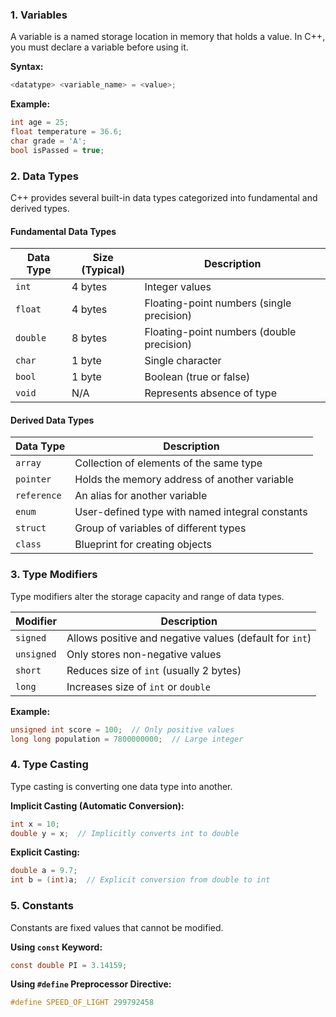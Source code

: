 ### 1. Variables
A variable is a named storage location in memory that holds a value. In C++, you must declare a variable before using it.

**Syntax:**
```c
<datatype> <variable_name> = <value>;
```

**Example:**
```c
int age = 25;
float temperature = 36.6;
char grade = 'A';
bool isPassed = true;
```

### 2. Data Types
C++ provides several built-in data types categorized into fundamental and derived types.

#### **Fundamental Data Types**
| Data Type | Size (Typical) | Description                               |
| --------- | -------------- | ----------------------------------------- |
| `int`     | 4 bytes        | Integer values                            |
| `float`   | 4 bytes        | Floating-point numbers (single precision) |
| `double`  | 8 bytes        | Floating-point numbers (double precision) |
| `char`    | 1 byte         | Single character                          |
| `bool`    | 1 byte         | Boolean (true or false)                   |
| `void`    | N/A            | Represents absence of type                |

#### **Derived Data Types**
| Data Type   | Description                                     |
| ----------- | ----------------------------------------------- |
| `array`     | Collection of elements of the same type         |
| `pointer`   | Holds the memory address of another variable    |
| `reference` | An alias for another variable                   |
| `enum`      | User-defined type with named integral constants |
| `struct`    | Group of variables of different types           |
| `class`     | Blueprint for creating objects                  |

### 3. Type Modifiers
Type modifiers alter the storage capacity and range of data types.

| Modifier   | Description                                             |
| ---------- | ------------------------------------------------------- |
| `signed`   | Allows positive and negative values (default for `int`) |
| `unsigned` | Only stores non-negative values                         |
| `short`    | Reduces size of `int` (usually 2 bytes)                 |
| `long`     | Increases size of `int` or `double`                     |

**Example:**
```c
unsigned int score = 100;  // Only positive values
long long population = 7800000000;  // Large integer
```

### 4. Type Casting
Type casting is converting one data type into another.

**Implicit Casting (Automatic Conversion):**
```c
int x = 10;
double y = x;  // Implicitly converts int to double
```

**Explicit Casting:**
```c
double a = 9.7;
int b = (int)a;  // Explicit conversion from double to int
```

### 5. Constants
Constants are fixed values that cannot be modified.

**Using `const` Keyword:**
```c
const double PI = 3.14159;
```

**Using `#define` Preprocessor Directive:**
```c
#define SPEED_OF_LIGHT 299792458
```